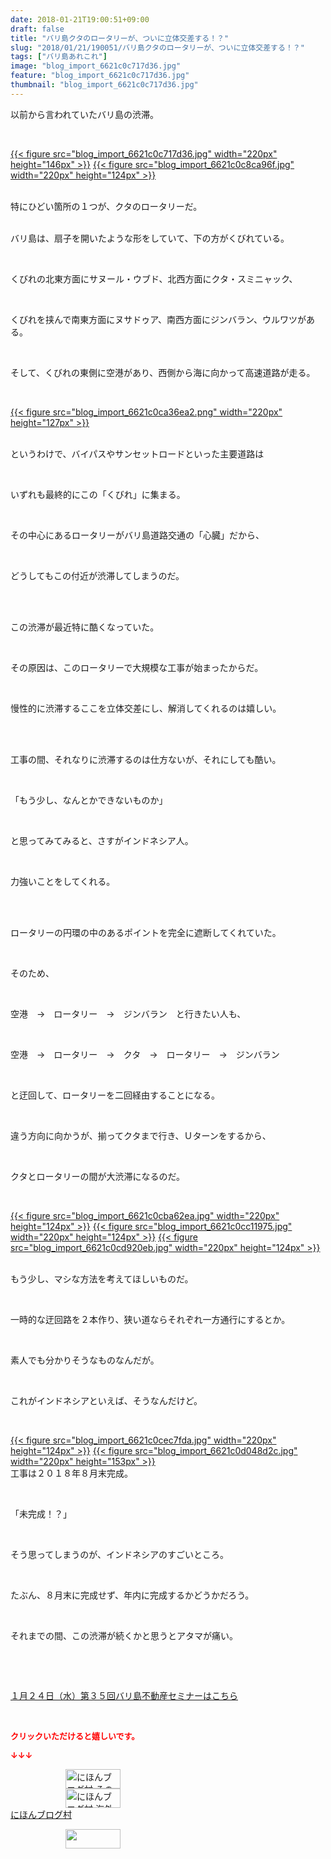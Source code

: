 ```yaml
---
date: 2018-01-21T19:00:51+09:00
draft: false
title: "バリ島クタのロータリーが、ついに立体交差する！？"
slug: "2018/01/21/190051/バリ島クタのロータリーが、ついに立体交差する！？"
tags: ["バリ島あれこれ"]
image: "blog_import_6621c0c717d36.jpg"
feature: "blog_import_6621c0c717d36.jpg"
thumbnail: "blog_import_6621c0c717d36.jpg"
---
```

<p>以前から言われていたバリ島の渋滞。</p><p> </p><p><a href="blog_import_6621c0c717d36.jpg">{{< figure src="blog_import_6621c0c717d36.jpg" width="220px" height="146px" >}}</a> <a href="blog_import_6621c0c8ca96f.jpg">{{< figure src="blog_import_6621c0c8ca96f.jpg" width="220px" height="124px" >}}</a></p><p><br/>特にひどい箇所の１つが、クタのロータリーだ。</p><p><br/>バリ島は、扇子を開いたような形をしていて、下の方がくびれている。</p><p> </p><p>くびれの北東方面にサヌール・ウブド、北西方面にクタ・スミニャック、</p><p> </p><p>くびれを挟んで南東方面にヌサドゥア、南西方面にジンバラン、ウルワツがある。</p><p> </p><p>そして、くびれの東側に空港があり、西側から海に向かって高速道路が走る。</p><p> </p><p><a href="blog_import_6621c0ca36ea2.png">{{< figure src="blog_import_6621c0ca36ea2.png" width="220px" height="127px" >}}</a> </p><p><br/>というわけで、バイパスやサンセットロードといった主要道路は</p><p> </p><p>いずれも最終的にこの「くびれ」に集まる。</p><p> </p><p>その中心にあるロータリーがバリ島道路交通の「心臓」だから、</p><p> </p><p>どうしてもこの付近が渋滞してしまうのだ。</p><p> </p><p><br/>この渋滞が最近特に酷くなっていた。</p><p> </p><p>その原因は、このロータリーで大規模な工事が始まったからだ。</p><p> </p><p>慢性的に渋滞するここを立体交差にし、解消してくれるのは嬉しい。</p><p> </p><p><br/>工事の間、それなりに渋滞するのは仕方ないが、それにしても酷い。</p><p> </p><p>「もう少し、なんとかできないものか」</p><p> </p><p>と思ってみてみると、さすがインドネシア人。</p><p> </p><p>力強いことをしてくれる。</p><p> </p><p><br/>ロータリーの円環の中のあるポイントを完全に遮断してくれていた。</p><p> </p><p>そのため、</p><p> </p><p>空港　→　ロータリー　→　ジンバラン　と行きたい人も、</p><p> </p><p>空港　→　ロータリー　→　クタ　→　ロータリー　→　ジンバラン</p><p> </p><p>と迂回して、ロータリーを二回経由することになる。</p><p> </p><p>違う方向に向かうが、揃ってクタまで行き、Ｕターンをするから、</p><p> </p><p>クタとロータリーの間が大渋滞になるのだ。</p><p> </p><p><a href="blog_import_6621c0cba62ea.jpg">{{< figure src="blog_import_6621c0cba62ea.jpg" width="220px" height="124px" >}}</a> <a href="blog_import_6621c0cc11975.jpg">{{< figure src="blog_import_6621c0cc11975.jpg" width="220px" height="124px" >}}</a> <a href="blog_import_6621c0cd920eb.jpg">{{< figure src="blog_import_6621c0cd920eb.jpg" width="220px" height="124px" >}}</a></p><p><br/>もう少し、マシな方法を考えてほしいものだ。</p><p> </p><p>一時的な迂回路を２本作り、狭い道ならそれぞれ一方通行にするとか。</p><p> </p><p>素人でも分かりそうなものなんだが。</p><p> </p><p>これがインドネシアといえば、そうなんだけど。</p><p> </p><p><a href="blog_import_6621c0cec7fda.jpg">{{< figure src="blog_import_6621c0cec7fda.jpg" width="220px" height="124px" >}}</a> <a href="blog_import_6621c0d048d2c.jpg">{{< figure src="blog_import_6621c0d048d2c.jpg" width="220px" height="153px" >}}</a> <br/>工事は２０１８年８月末完成。</p><p> </p><p>「未完成！？」</p><p> </p><p>そう思ってしまうのが、インドネシアのすごいところ。</p><p> </p><p>たぶん、８月末に完成せず、年内に完成するかどうかだろう。</p><p> </p><p>それまでの間、この渋滞が続くかと思うとアタマが痛い。</p><p> </p><p> </p><p><a href="iin.co.jp" target="_blank">１月２４日（水）第３５回バリ島不動産セミナーはこちら</a></p><p> </p><p><font color="#ff0000" size="2"><strong>クリックいただけると嬉しいです。</strong></font></p><p><font color="#ff0000" size="2"><strong>↓↓↓</strong></font></p><p><a href="ranking.html?p_cid=01260127" id="&amp;blogmura_banner" target="_blank"><img alt="にほんブログ村 その他生活ブログ 不動産投資へ" border="0" height="31" src="data:image/svg+xml;charset=utf-8,%3Csvg%20xmlns%3D%22http%3A%2F%2Fwww.w3.org%2F2000%2Fsvg%22%20title%3D%22Placeholder%20for%20Images%22%20role%3D%22presentation%22%20viewBox%3D%220%200%2088%2031%22%20%2F%3E" width="88" data-src="https://img-proxy.blog-video.jp/images?url=http%3A%2F%2Flife.blogmura.com%2Fhudousantoushi%2Fimg%2Fhudousantoushi88_31.gif" style="aspect-ratio: auto 88 / 31;"/><noscript><img alt="にほんブログ村 その他生活ブログ 不動産投資へ" border="0" height="31" src="https://img-proxy.blog-video.jp/images?url=http%3A%2F%2Flife.blogmura.com%2Fhudousantoushi%2Fimg%2Fhudousantoushi88_31.gif" width="88"></noscript></a><br/><a href="ranking.html?p_cid=01260127" target="_blank"><img alt="にほんブログ村 海外生活ブログ バリ島情報へ" border="0" height="31" src="data:image/svg+xml;charset=utf-8,%3Csvg%20xmlns%3D%22http%3A%2F%2Fwww.w3.org%2F2000%2Fsvg%22%20title%3D%22Placeholder%20for%20Images%22%20role%3D%22presentation%22%20viewBox%3D%220%200%2088%2031%22%20%2F%3E" width="88" data-src="https://img-proxy.blog-video.jp/images?url=http%3A%2F%2Foverseas.blogmura.com%2Fbali%2Fimg%2Fbali88_31.gif" style="aspect-ratio: auto 88 / 31;"/><noscript><img alt="にほんブログ村 海外生活ブログ バリ島情報へ" border="0" height="31" src="https://img-proxy.blog-video.jp/images?url=http%3A%2F%2Foverseas.blogmura.com%2Fbali%2Fimg%2Fbali88_31.gif" width="88"></noscript></a><br/><a href="ranking.html?p_cid=01260127" target="_blank">にほんブログ村</a></p><p><a href="link.php?1804582" title="人気ブログランキングへ"><img border="0" height="31" src="data:image/svg+xml;charset=utf-8,%3Csvg%20xmlns%3D%22http%3A%2F%2Fwww.w3.org%2F2000%2Fsvg%22%20title%3D%22Placeholder%20for%20Images%22%20role%3D%22presentation%22%20viewBox%3D%220%200%2088%2031%22%20%2F%3E" width="88" data-src="https://blog.with2.net/img/banner/banner_22.gif" style="aspect-ratio: auto 88 / 31;"/><noscript><img border="0" height="31" src="https://blog.with2.net/img/banner/banner_22.gif" width="88"></noscript></a></p><p> </p>

